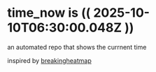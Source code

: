 # time_now is (( 2025-10-10T06:30:00.048Z ))

an automated repo that shows the currnent time

inspired by [breakingheatmap](https://github.com/breakingheatmap/breakingheatmap)